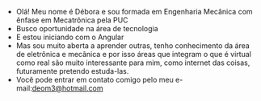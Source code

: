 - Olá! Meu nome é Débora e sou formada em Engenharia Mecânica com ênfase em Mecatrônica pela PUC
- Busco oportunidade na área de tecnologia
- E estou iniciando com o Angular
- Mas sou muito aberta a aprender outras, tenho conhecimento da área de eletrônica e mecânica e por isso áreas que integram o que é virtual como real são muito interessante
para mim, como internet das coisas,  futuramente pretendo estuda-las.
- Você pode entrar em contato comigo pelo meu e-mail:deom3@hotmail.com

